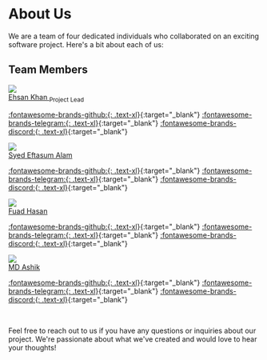 # About Us

We are a team of four dedicated individuals who collaborated on an exciting software project. Here's a bit about each of us:


## Team Members

<div class="grid-container" markdown>

<div class="contact-container" markdown>
<div class="contact">
    <img src="https://avatars.githubusercontent.com/u/30434801"/>
    <section>
        <name>
            <a href="https://github.com/ehsan18t">
            Ehsan Khan
            </a>
        </name> 
        <sub>Project Lead</sub>
    </section>
</div>

<p markdown>

[:fontawesome-brands-github:{: .text-xl}](https://github.com/ehsan18t){:target="_blank"}
[:fontawesome-brands-telegram:{: .text-xl}](https://t.me/ehsan18t){:target="_blank"}
[:fontawesome-brands-discord:{: .text-xl}](https://discord.com/users/xcarl3t){:target="_blank"}

</p>

</div>


<div class="contact-container" markdown>
<div class="contact">
    <img src="https://avatars.githubusercontent.com/u/62606974?"/>
    <section>
        <name><a href="https://github.com/Syed-Eftasum-Alam">Syed Eftasum Alam</a></name>
    </section>
</div>


<p markdown>

[:fontawesome-brands-github:{: .text-xl}](https://github.com/ehsan18t){:target="_blank"}
[:fontawesome-brands-telegram:{: .text-xl}](https://t.me/ehsan18t){:target="_blank"}
[:fontawesome-brands-discord:{: .text-xl}](https://discord.com/users/xcarl3t){:target="_blank"}

</p>

</div>



<div class="contact-container" markdown>
<div class="contact">
    <img src="https://avatars.githubusercontent.com/u/86760828"/>
    <section>
        <name><a href="https://github.com/fuadhasan01">Fuad Hasan</a></name>
    </section>
</div>


<p markdown>

[:fontawesome-brands-github:{: .text-xl}](https://github.com/ehsan18t){:target="_blank"}
[:fontawesome-brands-telegram:{: .text-xl}](https://t.me/ehsan18t){:target="_blank"}
[:fontawesome-brands-discord:{: .text-xl}](https://discord.com/users/xcarl3t){:target="_blank"}

</p>

</div>


<div class="contact-container" markdown>
<div class="contact">
    <img src="https://avatars.githubusercontent.com/u/62152021"/>
    <section>
        <name><a href="https://github.com/mdashik313">MD Ashik</a></name>
    </section>
</div>


<p markdown>

[:fontawesome-brands-github:{: .text-xl}](https://github.com/mdashik313){:target="_blank"}
[:fontawesome-brands-telegram:{: .text-xl}](https://t.me/ehsan18t){:target="_blank"}
[:fontawesome-brands-discord:{: .text-xl}](https://discord.com/users/m_ashik111){:target="_blank"}

</p>

</div>

</div>

<br>

Feel free to reach out to us if you have any questions or inquiries about our project. We're passionate about what we've created and would love to hear your thoughts!
